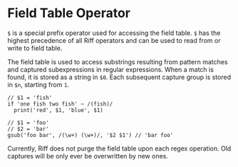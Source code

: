 # Field Table Operator

`$` is a special prefix operator used for accessing the field table. `$` has
the highest precedence of all Riff operators and can be used to read from or
write to field table.

The field table is used to access substrings resulting from pattern matches and
captured subexpressions in regular expressions. When a match is found, it is
stored as a string in `$0`. Each subsequent capture group is stored in `$n`,
starting from `1`.

```riff
// $1 = 'fish'
if 'one fish two fish' ~ /(fish)/
  print('red', $1, 'blue', $1)

// $1 = 'foo'
// $2 = 'bar'
gsub('foo bar', /(\w+) (\w+)/, '$2 $1') // 'bar foo'
```

Currently, Riff does not purge the field table upon each regex operation. Old
captures will be only ever be overwritten by new ones.
